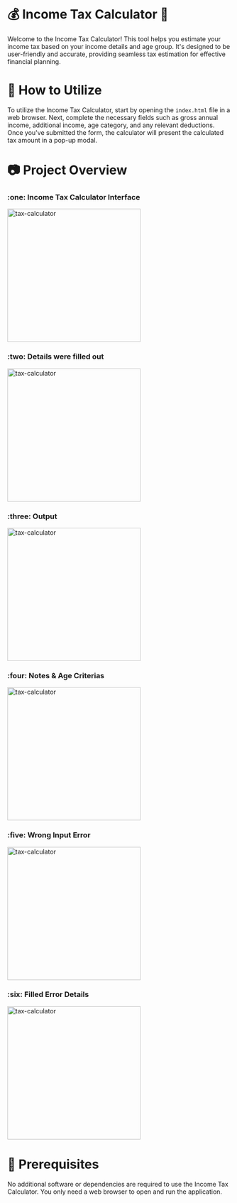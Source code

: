 
# 💰 Income Tax Calculator 💼

Welcome to the Income Tax Calculator! This tool helps you estimate your income tax based on your income details and age group. It's designed to be user-friendly and accurate, providing seamless tax estimation for effective financial planning.

# 🚀 How to Utilize

To utilize the Income Tax Calculator, start by opening the `index.html` file in a web browser. Next, complete the necessary fields such as gross annual income, additional income, age category, and any relevant deductions. Once you've submitted the form, the calculator will present the calculated tax amount in a pop-up modal.

# :camera: Project Overview
<h3> :one: Income Tax Calculator Interface</h3>

<img alt="tax-calculator" src="https://github.com/Pornima01/Income_Tax_Calculator_Project/assets/147841961/add0b314-87ef-4c4d-a5e5-703c14cc9b6a" height="300" width="300">

<h3>:two: Details were filled out </h3>

<img alt="tax-calculator" src="https://github.com/Pornima01/Income_Tax_Calculator_Project/assets/147841961/ebc14205-e869-43d0-ba7f-8538a4816b1e" height="300" width="300">

<h3>:three: Output</h3>

<img alt="tax-calculator" src="https://github.com/Pornima01/Income_Tax_Calculator_Project/assets/147841961/0638ecb3-2a06-42ad-a5fd-51c2562f3eed" height="300" width="300">

<h3>:four: Notes & Age Criterias</h3>

<img alt="tax-calculator" src="https://github.com/Pornima01/Income_Tax_Calculator_Project/assets/147841961/5c4ceebc-3265-4939-84d9-698b09d1b8c8" height="300" width="300">

<h3>:five: Wrong Input Error </h3>

<img alt="tax-calculator" src="https://github.com/Pornima01/Income_Tax_Calculator_Project/assets/147841961/6719c1aa-e23f-448c-9838-440f2a0da4df" height="300" width="300">

<h3>:six: Filled Error Details </h3>

<img alt="tax-calculator" src="https://github.com/Pornima01/Income_Tax_Calculator_Project/assets/147841961/5e935b44-cfb7-415e-8fef-39553671a17a" height="300" width="300">

# 🧰 Prerequisites

No additional software or dependencies are required to use the Income Tax Calculator. You only need a web browser to open and run the application.
